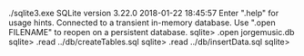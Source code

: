 
 ./sqlite3.exe
SQLite version 3.22.0 2018-01-22 18:45:57
Enter ".help" for usage hints.
Connected to a transient in-memory database.
Use ".open FILENAME" to reopen on a persistent database.
sqlite> .open jorgemusic.db
sqlite> .read ../db/createTables.sql
sqlite> .read ../db/insertData.sql
sqlite>